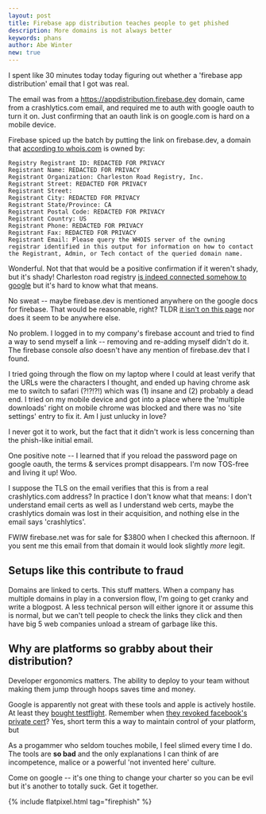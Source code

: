 ```yaml
---
layout: post
title: Firebase app distribution teaches people to get phished
description: More domains is not always better
keywords: phans
author: Abe Winter
new: true
---
```


I spent like 30 minutes today today figuring out whether a 'firebase app distribution' email that I got was real.

The email was from a https://appdistribution.firebase.dev domain, came from a crashlytics.com email, and required me to auth with google oauth to turn it on. Just confirming that an oauth link is on google.com is hard on a mobile device.

Firebase spiced up the batch by putting the link on firebase.dev, a domain that [according to whois.com](https://www.whois.com/whois/firebase.dev) is owned by:

```
Registry Registrant ID: REDACTED FOR PRIVACY
Registrant Name: REDACTED FOR PRIVACY
Registrant Organization: Charleston Road Registry, Inc.
Registrant Street: REDACTED FOR PRIVACY
Registrant Street:
Registrant City: REDACTED FOR PRIVACY
Registrant State/Province: CA
Registrant Postal Code: REDACTED FOR PRIVACY
Registrant Country: US
Registrant Phone: REDACTED FOR PRIVACY
Registrant Fax: REDACTED FOR PRIVACY
Registrant Email: Please query the WHOIS server of the owning registrar identified in this output for information on how to contact the Registrant, Admin, or Tech contact of the queried domain name. 
```

Wonderful. Not that that would be a positive confirmation if it weren't shady, but it's shady! Charleston road registry [is indeed connected somehow to google](https://www.registry.google/faqs/#!/) but it's hard to know what that means.

No sweat -- maybe firebase.dev is mentioned anywhere on the google docs for firebase. That would be reasonable, right? TLDR [it isn't on this page](https://firebase.google.com/docs/app-distribution) nor does it seem to be anywhere else.

No problem. I logged in to my company's firebase account and tried to find a way to send myself a link -- removing and re-adding myself didn't do it. The firebase console *also* doesn't have any mention of firebase.dev that I found.

I tried going through the flow on my laptop where I could at least verify that the URLs were the characters I thought, and ended up having chrome ask me to switch to safari (?!?!?!) which was (1) insane and (2) probably a dead end. I tried on my mobile device and got into a place where the 'multiple downloads' right on mobile chrome was blocked and there was no 'site settings' entry to fix it. Am I just unlucky in love?

I never got it to work, but the fact that it didn't work is less concerning than the phish-like initial email.

One positive note -- I learned that if you reload the password page on google oauth, the terms & services prompt disappears. I'm now TOS-free and living it up! Woo.

I suppose the TLS on the email verifies that this is from a real crashlytics.com address? In practice I don't know what that means: I don't understand email certs as well as I understand web certs, maybe the crashlytics domain was lost in their acquisition, and nothing else in the email says 'crashlytics'.

FWIW firebase.net was for sale for $3800 when I checked this afternoon. If you sent me this email from that domain it would look slightly *more* legit.

## Setups like this contribute to fraud

Domains are linked to certs. This stuff matters. When a company has multiple domains in play in a conversion flow, I'm going to get cranky and write a blogpost. A less technical person will either ignore it or assume this is normal, but we can't tell people to check the links they click and then have big 5 web companies unload a stream of garbage like this.

## Why are platforms so grabby about their distribution?

Developer ergonomics matters. The ability to deploy to your team without making them jump through hoops saves time and money.

Google is apparently not great with these tools and apple is actively hostile. At least they [bought testflight](https://www.macworld.com/article/2875441/apple-will-shut-down-original-testflight-beta-testing-platform-in-february.html). Remember when [they revoked facebook's private cert](https://arstechnica.com/gadgets/2019/01/facebook-and-google-offered-gift-cards-for-root-level-access-to-ios-users-data/)? Yes, short term this a way to maintain control of your platform, but 

As a progammer who seldom touches mobile, I feel slimed every time I do. The tools are **so bad** and the only explanations I can think of are incompetence, malice or a powerful 'not invented here' culture.

Come on google -- it's one thing to change your charter so you can be evil but it's another to totally suck. Get it together.

{% include flatpixel.html tag="firephish" %}
